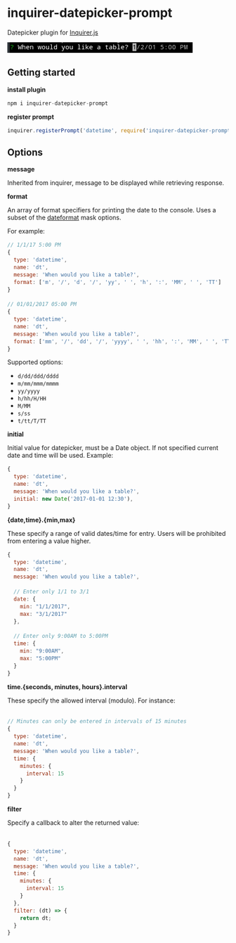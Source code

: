 # inquirer-datepicker-prompt
Datepicker plugin for [Inquirer.js](https://github.com/SBoudrias/Inquirer.js)

![Datetime prompt](example/datetime-prompt.png)

## Getting started
__install plugin__
```javascript
npm i inquirer-datepicker-prompt
```

__register prompt__
```javascript
inquirer.registerPrompt('datetime', require('inquirer-datepicker-prompt'))
```

## Options
__message__

Inherited from inquirer, message to be displayed while retrieving response.

__format__

An array of format specifiers for printing the date to the console.  Uses
a subset of the [dateformat](https://www.npmjs.com/package/dateformat) mask options.

For example:

```Javascript
// 1/1/17 5:00 PM
{
  type: 'datetime',
  name: 'dt',
  message: 'When would you like a table?',
  format: ['m', '/', 'd', '/', 'yy', ' ', 'h', ':', 'MM', ' ', 'TT']
}

// 01/01/2017 05:00 PM
{
  type: 'datetime',
  name: 'dt',
  message: 'When would you like a table?',
  format: ['mm', '/', 'dd', '/', 'yyyy', ' ', 'hh', ':', 'MM', ' ', 'TT']
}
```

Supported options:
* `d/dd/ddd/dddd`
* `m/mm/mmm/mmmm`
* `yy/yyyy`
* `h/hh/H/HH`
* `M/MM`
* `s/ss`
* `t/tt/T/TT`


__initial__

Initial value for datepicker, must be a Date object. If not specified current date and time will be used.
Example:
```javascript
{
  type: 'datetime',
  name: 'dt',
  message: 'When would you like a table?',
  initial: new Date('2017-01-01 12:30'),
}
```

__{date,time}.{min,max}__

These specify a range of valid dates/time for entry.  Users will be
prohibited from entering a value higher.

```Javascript
{
  type: 'datetime',
  name: 'dt',
  message: 'When would you like a table?',

  // Enter only 1/1 to 3/1
  date: {
    min: "1/1/2017",
    max: "3/1/2017"
  },

  // Enter only 9:00AM to 5:00PM
  time: {
    min: "9:00AM",
    max: "5:00PM"
  }
}
```

__time.{seconds, minutes, hours}.interval__

These specify the allowed interval (modulo).  For instance:

```Javascript

// Minutes can only be entered in intervals of 15 minutes
{
  type: 'datetime',
  name: 'dt',
  message: 'When would you like a table?',
  time: {
    minutes: {
      interval: 15
    }
  }
}
```

__filter__

Specify a callback to alter the returned value:
```Javascript

{
  type: 'datetime',
  name: 'dt',
  message: 'When would you like a table?',
  time: {
    minutes: {
      interval: 15
    }
  },
  filter: (dt) => {
    return dt;
  }
}
```